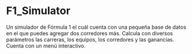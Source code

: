 # F1_Simulator
Un simulador de Fórmula 1 el cuál cuenta con una pequeña base de datos en el que puedes agregar dos corredores más. 
Calcula con diversos parámetros las carreras, los equipos, los corredores y las ganancias. 
Cuenta con un menú interactivo.
